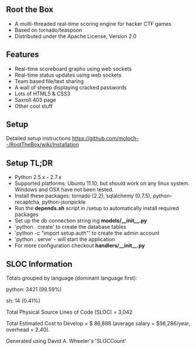  Root the Box
-------------------
* A multi-threaded real-time scoring engine for hacker CTF games
* Based on tornado/teaspoon
* Distributed under the Apache License, Version 2.0

Features
-------------------
* Real-time scoreboard graphs using web sockets
* Real-time status updates using web sockets
* Team based file/text sharing
* A wall of sheep displaying cracked passwords
* Lots of HTML5 & CSS3
* Saxroll 403 page
* Other cool stuff

 Setup
-------------------
Detailed setup instructions https://github.com/moloch--/RootTheBox/wiki/Installation

Setup TL;DR
-------------------
* Python 2.5.x - 2.7.x
* Supported platforms: Ubuntu 11.10, but should work on any linux system.  Windows and OSX have not been tested.
* Install these packages: tornado (2.2), sqlalchemy (0.7.5), python-recaptcha, python-jsonpickle
* Run the __depends.sh__ script in /setup to automatically install required packages
* Set up the db connection string ing __models/\_\_init\_\_.py__
* 'python . create' to create the database tables 
* 'python -c "import setup.auth"' to create the admin account
* 'python . serve' - will start the application
*  For more configuration checkout __handlers/\_\_init\_\_.py__

SLOC Information
---------------------

Totals grouped by language (dominant language first):

python:        3421 (99.59%)

sh:              14 (0.41%)

Total Physical Source Lines of Code (SLOC)                = 3,042

Total Estimated Cost to Develop                           = $ 86,888 (average salary = $56,286/year, overhead = 2.40).

Generated using David A. Wheeler's 'SLOCCount'

